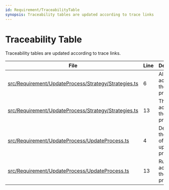 ```yaml
---
id: Requirement/TraceabilityTable
synopsis: Traceability tables are updated according to trace links
---
```


# Traceability Table

Traceability tables are updated according to trace links.

<div class="tracey">

| File                                                                                                                      | Line | Description                                |
| ------------------------------------------------------------------------------------------------------------------------- | ---- | ------------------------------------------ |
| [src/Requirement/UpdateProcess/Strategy/Strategies.ts](../../../src/Requirement/UpdateProcess/Strategy/Strategies.ts#L6)  | 6    | All possible actions of the update process |
| [src/Requirement/UpdateProcess/Strategy/Strategies.ts](../../../src/Requirement/UpdateProcess/Strategy/Strategies.ts#L13) | 13   | The default action of the update process   |
| [src/Requirement/UpdateProcess/UpdateProcess.ts](../../../src/Requirement/UpdateProcess/UpdateProcess.ts#L4)              | 4    | Determine the action of the update process |
| [src/Requirement/UpdateProcess/UpdateProcess.ts](../../../src/Requirement/UpdateProcess/UpdateProcess.ts#L13)             | 13   | Run the action of the update process       |

</div>
